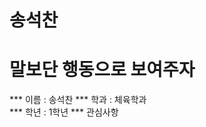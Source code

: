 송석찬  
======  
말보단 행동으로 보여주자  
=======================  
*** 이름 : 송석찬
*** 학과 : 체육학과  
*** 학년 : 1학년
*** 관심사항  

